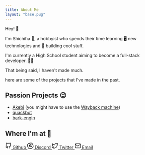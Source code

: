 ```yaml
---
title: About Me 
layout: "base.pug"
---
```


Hey! 👋

I'm Shichiha 🐝, a hobbyist who spends their time learning 🖥️ new technologies and 🎈 building cool stuff. 

I'm currently a High School student aiming to become a full-stack developer. 🧑‍💻

That being said, I haven't made much.

here are some of the projects that I've made in the past.

## Passion Projects 😉
- [Akebi](https://github.com/Akebi-Group/Akebi-GC) (you might have to use the [Wayback machine](http://wayback.archive.org/))
- [quackbot](https://github.com/Shichiha/quackbot)
- [bark-engin](https://github.com/Shichiha/bark-engin)


## Where I'm at 👀
<div class="socials">
	<a href="https://github.com/Shichiha" target="_blank">
        <svg xmlns="http://www.w3.org/2000/svg" width="20" height="20" viewBox="0 0 24 24" stroke="currentColor" stroke-width="2" fill="none">
			<path d="M9 19c-5 1.5-5-2.5-7-3m14 6v-3.87a3.37 3.37 0 0 0-.94-2.61c3.14-.35 6.44-1.54 6.44-7A5.44 5.44 0 0 0 20 4.77 5.07 5.07 0 0 0 19.91 1S18.73.65 16 2.48a13.38 13.38 0 0 0-7 0C6.27.65 5.09 1 5.09 1A5.07 5.07 0 0 0 5 4.77a5.44 5.44 0 0 0-1.5 3.78c0 5.42 3.3 6.61 6.44 7A3.37 3.37 0 0 0 9 18.13V22" />
		</svg>
		Github
	</a>
	<a href="https://discord.com/users/703461363573456928" target="_blank">
        <svg xmlns="http://www.w3.org/2000/svg" width="20" height="20" viewBox="0 0 24 24" stroke="currentColor" stroke-width="2" fill="none">
			<path d="M22.08 9C19.81 1.41 16.54-.35 9 1.92S-.35 7.46 1.92 15 7.46 24.35 15 22.08 24.35 16.54 22.08 9z"></path><line x1="12.57" y1="5.99" x2="16.15" y2="16.39"></line><line x1="7.85" y1="7.61" x2="11.43" y2="18.01"></line><line x1="16.39" y1="7.85" x2="5.99" y2="11.43"></line><line x1="18.01" y1="12.57" x2="7.61" y2="16.15"></line>
		</svg>
		Discord
	</a>
	<a href="https://twitter.com/00sh_chiha" target="_blank">
        <svg xmlns="http://www.w3.org/2000/svg" width="20" height="20" viewBox="0 0 24 24" stroke="currentColor" stroke-width="2" fill="none" >
			<path d="M23 3a10.9 10.9 0 0 1-3.14 1.53 4.48 4.48 0 0 0-7.86 3v1A10.66 10.66 0 0 1 3 4s-4 9 5 13a11.64 11.64 0 0 1-7 2c9 5 20 0 20-11.5a4.5 4.5 0 0 0-.08-.83A7.72 7.72 0 0 0 23 3z"></path>
		</svg>
		Twitter
	</a>
	<a href="mailto:00sh@duck.com" target="_blank">
        <svg xmlns="http://www.w3.org/2000/svg" width="20" height="20" viewBox="0 0 24 24" stroke="currentColor" stroke-width="2" fill="none">
			<path d="M4 4h16c1.1 0 2 .9 2 2v12c0 1.1-.9 2-2 2H4c-1.1 0-2-.9-2-2V6c0-1.1.9-2 2-2z"></path><polyline points="22,6 12,13 2,6"></polyline>
		</svg>
		Email
	</a>
</div>
